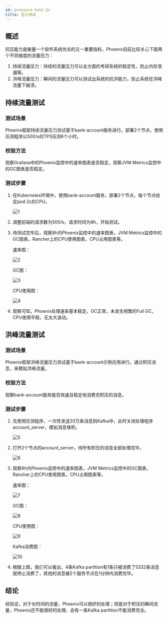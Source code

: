 ```yaml
---
id: pressure-test-2x
title: 压力测试
---
```


## 概述

抗压能力是衡量一个软件系统优劣的又一重要指标，Phoenix目前比较关心下面两个不同维度的流量压力：

1. 持续流量压力：持续的流量压力可以全方面的考研系统的稳定性，防止内存泄漏等。
2. 洪峰流量压力：瞬间的流量压力可以测试出系统的抗洪能力，防止系统在洪峰流量下崩溃。

## 持续流量测试

### 测试场景

Phoenix框架持续流量压力测试基于bank-account服务进行。部署2个节点，使用压测程序以500/s的TPS压测8个小时。

### 校验方法

观察Grafana中的Phoenix监控中的速率图表是否稳定，观察JVM Metrics监控中的GC图表是否稳定。

### 测试步骤

1. 在Kubernetes环境中，使用bank-account服务，部署2个节点，每个节点给定pod 2c的CPU。

   ![1](../../assets/phoenix2.x/phoenix-test/endurance/1.png)

2. 调整前端的请求数为500/s，请求时间为8h，开始测试。

3. 待测试完毕后，观察8h内Phoenix监控中的速率图表，JVM Metrics监控中的GC图表，Rancher上的CPU使用图表，CPU占用图表等。

   速率图：

   ![2](../../assets/phoenix2.x/phoenix-test/endurance/2.png)

   GC图：

   ![3](../../assets/phoenix2.x/phoenix-test/endurance/3.png)

   CPU使用图：

   ![4](../../assets/phoenix2.x/phoenix-test/endurance/4.png)

4. 观察可知，Phoenix处理速率基本稳定，GC正常，未发生频繁的Full GC，CPU使用平稳，无太大波动。

## 洪峰流量测试

### 测试场景

Phoenix框架洪峰流量压力测试基于bank-account示例应用进行。通过积压消息，来模拟洪峰流量。

### 校验方法

观察bank-account服务能否快速且稳定地消费完积压的消息。

### 测试步骤

1. 先使用压测程序，一次性发送20万条消息到Kafka中，此时关闭处理程序account_server，模拟消息堆积。

   ![5](../../assets/phoenix2.x/phoenix-test/endurance/5.png)

2. 打开2个节点的account_server，待所有积压的消息全部处理完毕。

   ![6](../../assets/phoenix2.x/phoenix-test/endurance/6.png)

3. 观察8h内Phoenix监控中的速率图表，JVM Metrics监控中的GC图表，Rancher上的CPU使用图表，CPU占用图表等。

   速率图：

   ![7](../../assets/phoenix2.x/phoenix-test/endurance/7.png)

   GC图：

   ![8](../../assets/phoenix2.x/phoenix-test/endurance/8.png)

   CPU使用图：

   ![9](../../assets/phoenix2.x/phoenix-test/endurance/9.png)

   Kafka消费图：

   ![10](../../assets/phoenix2.x/phoenix-test/endurance/10.png)

4. 根据上图，我们可以看出，4条Kafka partition有1条只被消费了5332条消息就停止消费了，其他的消息被2个服务节点在1分钟内消费完毕。



## 结论

经验证，对于长时间的流量，Phoenix可以很好的处理；但是对于积压的瞬间流量，Phoenix还不能很好的处理，会有一条Kafka partition不能消费完全。